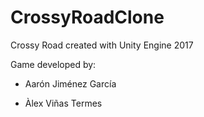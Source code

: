 # CrossyRoadClone

Crossy Road created with Unity Engine 2017

Game developed by:

- Aarón Jiménez García

- Àlex Viñas Termes